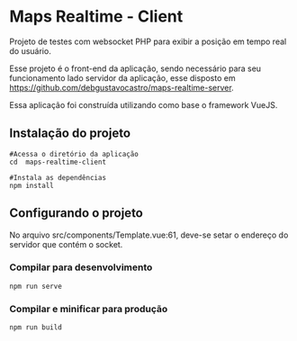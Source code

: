 # Maps Realtime - Client

Projeto de testes com websocket PHP para exibir a posição em tempo real do usuário.

Esse projeto é o front-end da aplicação, sendo necessário para seu funcionamento lado servidor da aplicação, esse disposto em https://github.com/debgustavocastro/maps-realtime-server.

Essa aplicação foi construída utilizando como base o framework VueJS.

## Instalação do projeto
```
#Acessa o diretório da aplicação
cd  maps-realtime-client

#Instala as dependências
npm install
```

## Configurando o projeto
No arquivo src/components/Template.vue:61, deve-se setar o endereço do servidor que contém o socket.


### Compilar para desenvolvimento
```
npm run serve
```

### Compilar e minificar para produção
```
npm run build
```